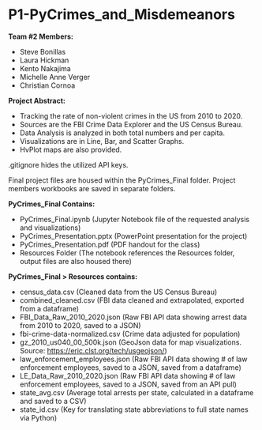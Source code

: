 # P1-PyCrimes_and_Misdemeanors

**Team #2 Members:**
- Steve Bonillas
- Laura Hickman
- Kento Nakajima
- Michelle Anne Verger
- Christian Cornoa

**Project Abstract:**
- Tracking the rate of non-violent crimes in the US from 2010 to 2020.
- Sources are the FBI Crime Data Explorer and the US Census Bureau.
- Data Analysis is analyzed in both total numbers and per capita.
- Visualizations are in Line, Bar, and Scatter Graphs.
- HvPlot maps are also provided.

.gitignore hides the utilized API keys.

Final project files are housed within the PyCrimes_Final folder.
Project members workbooks are saved in separate folders.

**PyCrimes_Final Contains:**
- PyCrimes_Final.ipynb (Jupyter Notebook file of the requested analysis and visualizations)
- PyCrimes_Presentation.pptx (PowerPoint presentation for the project)
- PyCrimes_Presentation.pdf (PDF handout for the class)
- Resources Folder (The notebook references the Resources folder, output files are also housed there)

**PyCrimes_Final > Resources contains:**
- census_data.csv (Cleaned data from the US Census Bureau)
- combined_cleaned.csv (FBI data cleaned and extrapolated, exported from a dataframe)
- FBI_Data_Raw_2010_2020.json (Raw FBI API data showing arrest data from 2010 to 2020, saved to a JSON)
- fbi-crime-data-normalized.csv (Crime data adjusted for population)
- gz_2010_us040_00_500k.json (GeoJson data for map visualizations. Source: https://eric.clst.org/tech/usgeojson/)
- law_enforcement_employees.json (Raw FBI API data showing # of law enforcement employees, saved to a JSON, saved from a dataframe)
- LE_Data_Raw_2010_2020.json (Raw FBI API data showing # of law enforcement employees, saved to a JSON, saved from an API pull)
- state_avg.csv (Average total arrests per state, calculated in a dataframe and saved to a CSV)
- state_id.csv (Key for translating state abbreviations to full state names via Python)


